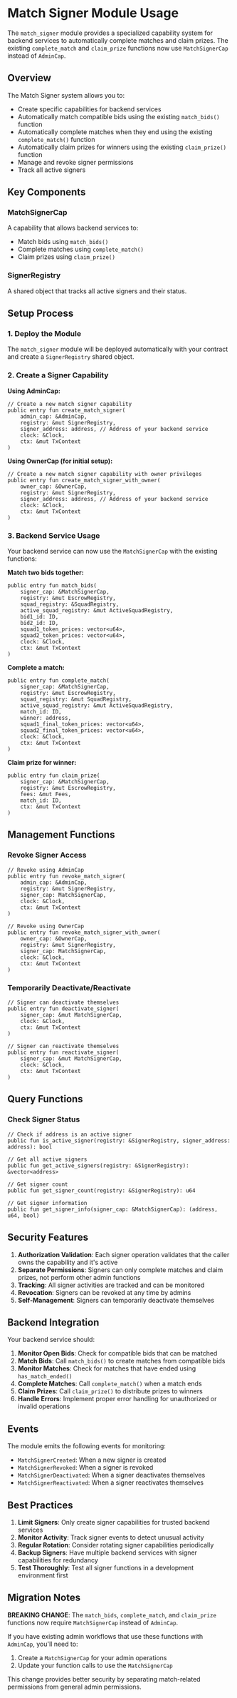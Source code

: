 # Match Signer Module Usage

The `match_signer` module provides a specialized capability system for backend services to automatically complete matches and claim prizes. The existing `complete_match` and `claim_prize` functions now use `MatchSignerCap` instead of `AdminCap`.

## Overview

The Match Signer system allows you to:
- Create specific capabilities for backend services
- Automatically match compatible bids using the existing `match_bids()` function
- Automatically complete matches when they end using the existing `complete_match()` function
- Automatically claim prizes for winners using the existing `claim_prize()` function
- Manage and revoke signer permissions
- Track all active signers

## Key Components

### MatchSignerCap
A capability that allows backend services to:
- Match bids using `match_bids()`
- Complete matches using `complete_match()`
- Claim prizes using `claim_prize()`

### SignerRegistry
A shared object that tracks all active signers and their status.

## Setup Process

### 1. Deploy the Module
The `match_signer` module will be deployed automatically with your contract and create a `SignerRegistry` shared object.

### 2. Create a Signer Capability

**Using AdminCap:**
```move
// Create a new match signer capability
public entry fun create_match_signer(
    admin_cap: &AdminCap,
    registry: &mut SignerRegistry,
    signer_address: address, // Address of your backend service
    clock: &Clock,
    ctx: &mut TxContext
)
```

**Using OwnerCap (for initial setup):**
```move
// Create a new match signer capability with owner privileges
public entry fun create_match_signer_with_owner(
    owner_cap: &OwnerCap,
    registry: &mut SignerRegistry,
    signer_address: address, // Address of your backend service
    clock: &Clock,
    ctx: &mut TxContext
)
```

### 3. Backend Service Usage

Your backend service can now use the `MatchSignerCap` with the existing functions:

**Match two bids together:**
```move
public entry fun match_bids(
    signer_cap: &MatchSignerCap,
    registry: &mut EscrowRegistry,
    squad_registry: &SquadRegistry,
    active_squad_registry: &mut ActiveSquadRegistry,
    bid1_id: ID,
    bid2_id: ID,
    squad1_token_prices: vector<u64>,
    squad2_token_prices: vector<u64>,
    clock: &Clock,
    ctx: &mut TxContext
)
```

**Complete a match:**
```move
public entry fun complete_match(
    signer_cap: &MatchSignerCap,
    registry: &mut EscrowRegistry,
    squad_registry: &mut SquadRegistry,
    active_squad_registry: &mut ActiveSquadRegistry,
    match_id: ID,
    winner: address,
    squad1_final_token_prices: vector<u64>,
    squad2_final_token_prices: vector<u64>,
    clock: &Clock,
    ctx: &mut TxContext
)
```

**Claim prize for winner:**
```move
public entry fun claim_prize(
    signer_cap: &MatchSignerCap,
    registry: &mut EscrowRegistry,
    fees: &mut Fees,
    match_id: ID,
    ctx: &mut TxContext
)
```

## Management Functions

### Revoke Signer Access
```move
// Revoke using AdminCap
public entry fun revoke_match_signer(
    admin_cap: &AdminCap,
    registry: &mut SignerRegistry,
    signer_cap: MatchSignerCap,
    clock: &Clock,
    ctx: &mut TxContext
)

// Revoke using OwnerCap
public entry fun revoke_match_signer_with_owner(
    owner_cap: &OwnerCap,
    registry: &mut SignerRegistry,
    signer_cap: MatchSignerCap,
    clock: &Clock,
    ctx: &mut TxContext
)
```

### Temporarily Deactivate/Reactivate
```move
// Signer can deactivate themselves
public entry fun deactivate_signer(
    signer_cap: &mut MatchSignerCap,
    clock: &Clock,
    ctx: &mut TxContext
)

// Signer can reactivate themselves
public entry fun reactivate_signer(
    signer_cap: &mut MatchSignerCap,
    clock: &Clock,
    ctx: &mut TxContext
)
```

## Query Functions

### Check Signer Status
```move
// Check if address is an active signer
public fun is_active_signer(registry: &SignerRegistry, signer_address: address): bool

// Get all active signers
public fun get_active_signers(registry: &SignerRegistry): &vector<address>

// Get signer count
public fun get_signer_count(registry: &SignerRegistry): u64

// Get signer information
public fun get_signer_info(signer_cap: &MatchSignerCap): (address, u64, bool)
```

## Security Features

1. **Authorization Validation**: Each signer operation validates that the caller owns the capability and it's active
2. **Separate Permissions**: Signers can only complete matches and claim prizes, not perform other admin functions
3. **Tracking**: All signer activities are tracked and can be monitored
4. **Revocation**: Signers can be revoked at any time by admins
5. **Self-Management**: Signers can temporarily deactivate themselves

## Backend Integration

Your backend service should:

1. **Monitor Open Bids**: Check for compatible bids that can be matched
2. **Match Bids**: Call `match_bids()` to create matches from compatible bids
3. **Monitor Matches**: Check for matches that have ended using `has_match_ended()`
4. **Complete Matches**: Call `complete_match()` when a match ends
5. **Claim Prizes**: Call `claim_prize()` to distribute prizes to winners
6. **Handle Errors**: Implement proper error handling for unauthorized or invalid operations

## Events

The module emits the following events for monitoring:
- `MatchSignerCreated`: When a new signer is created
- `MatchSignerRevoked`: When a signer is revoked
- `MatchSignerDeactivated`: When a signer deactivates themselves
- `MatchSignerReactivated`: When a signer reactivates themselves

## Best Practices

1. **Limit Signers**: Only create signer capabilities for trusted backend services
2. **Monitor Activity**: Track signer events to detect unusual activity
3. **Regular Rotation**: Consider rotating signer capabilities periodically
4. **Backup Signers**: Have multiple backend services with signer capabilities for redundancy
5. **Test Thoroughly**: Test all signer functions in a development environment first

## Migration Notes

**BREAKING CHANGE**: The `match_bids`, `complete_match`, and `claim_prize` functions now require `MatchSignerCap` instead of `AdminCap`. 

If you have existing admin workflows that use these functions with `AdminCap`, you'll need to:
1. Create a `MatchSignerCap` for your admin operations
2. Update your function calls to use the `MatchSignerCap`

This change provides better security by separating match-related permissions from general admin permissions. 